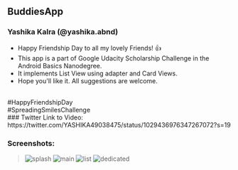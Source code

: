 ## BuddiesApp
### Yashika Kalra (@yashika.abnd) <br/>
* Happy Friendship Day to all my lovely Friends! 👍 
* This app is a part of Google Udacity Scholarship Challenge in the Android Basics Nanodegree. 
* It implements List View using adapter and Card Views.
* Hope you'll like it. All suggestions are welcome.
<br/>
#HappyFriendshipDay
<br/>
#SpreadingSmilesChallenge
<br/>
### Twitter Link to Video: https://twitter.com/YASHIKA49038475/status/1029436976347267072?s=19<br/>

### Screenshots:<br/>

> ![splash](https://user-images.githubusercontent.com/39722898/44111947-69ac94c2-a021-11e8-839c-c0b9642b369b.jpeg)
> ![main](https://user-images.githubusercontent.com/39722898/44111960-6f109954-a021-11e8-82ff-ac22c906bf45.jpeg)
> ![list](https://user-images.githubusercontent.com/39722898/44111970-737f15a6-a021-11e8-9a52-9c21ff9f1a14.jpeg)
> ![dedicated](https://user-images.githubusercontent.com/39722898/44111982-7bf489b4-a021-11e8-8da1-391e2f53a569.jpeg)
